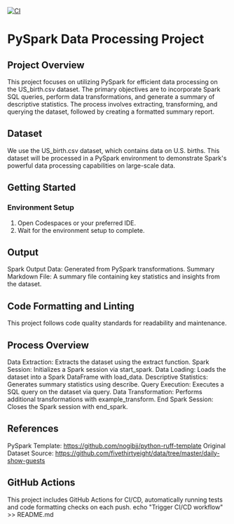 [![CI](https://github.com/jayliu1016/ids_de_mini10/actions/workflows/cicd.yml/badge.svg)](https://github.com/jayliu1016/ids_de_mini10/actions/workflows/cicd.yml)

# PySpark Data Processing Project
## Project Overview
This project focuses on utilizing PySpark for efficient data processing on the US_birth.csv dataset. The primary objectives are to incorporate Spark SQL queries, perform data transformations, and generate a summary of descriptive statistics. The process involves extracting, transforming, and querying the dataset, followed by creating a formatted summary report.

## Dataset
We use the US_birth.csv dataset, which contains data on U.S. births. This dataset will be processed in a PySpark environment to demonstrate Spark's powerful data processing capabilities on large-scale data.

## Getting Started
### Environment Setup
1. Open Codespaces or your preferred IDE.
2. Wait for the environment setup to complete.

## Output
Spark Output Data: Generated from PySpark transformations.
Summary Markdown File: A summary file containing key statistics and insights from the dataset.
## Code Formatting and Linting
This project follows code quality standards for readability and maintenance.


## Process Overview
Data Extraction: Extracts the dataset using the extract function.
Spark Session: Initializes a Spark session via start_spark.
Data Loading: Loads the dataset into a Spark DataFrame with load_data.
Descriptive Statistics: Generates summary statistics using describe.
Query Execution: Executes a SQL query on the dataset via query.
Data Transformation: Performs additional transformations with example_transform.
End Spark Session: Closes the Spark session with end_spark.
## References
PySpark Template: https://github.com/nogibjj/python-ruff-template
Original Dataset Source: https://github.com/fivethirtyeight/data/tree/master/daily-show-guests
## GitHub Actions
This project includes GitHub Actions for CI/CD, automatically running tests and code formatting checks on each push.
echo "Trigger CI/CD workflow" >> README.md

